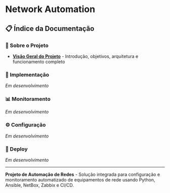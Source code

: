 # Network Automation

## 📋 Índice da Documentação

### 📖 Sobre o Projeto
- [**Visão Geral do Projeto**](docs/about-this-project/automacao.md) - Introdução, objetivos, arquitetura e funcionamento completo

### 🔧 Implementação
*Em desenvolvimento*

### 📊 Monitoramento  
*Em desenvolvimento*

### ⚙️ Configuração
*Em desenvolvimento*

### 🚀 Deploy
*Em desenvolvimento*

---

**Projeto de Automação de Redes** - Solução integrada para configuração e monitoramento automatizado de equipamentos de rede usando Python, Ansible, NetBox, Zabbix e CI/CD.
